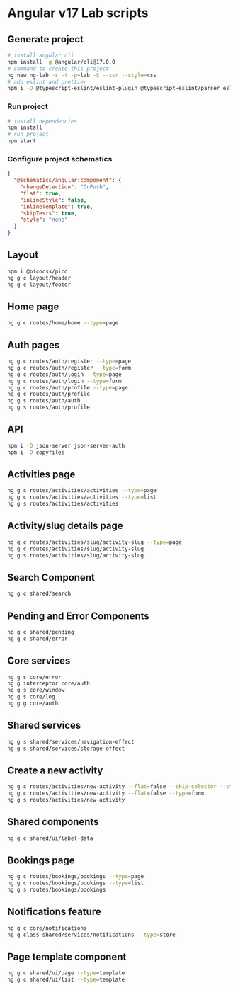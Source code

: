 # Angular v17 Lab scripts

## Generate project

```bash
# install angular cli
npm install -g @angular/cli@17.0.0
# command to create this project
ng new ng-lab -s -t -p=lab -S --ssr --style=css
# add eslint and prettier
npm i -D @typescript-eslint/eslint-plugin @typescript-eslint/parser eslint eslint-config-prettier prettier typescript npm-check-updates standard-version
```

### Run project

```bash
# install dependencies
npm install
# run project
npm start
```

### Configure project schematics

```json
{
  "@schematics/angular:component": {
    "changeDetection": "OnPush",
    "flat": true,
    "inlineStyle": false,
    "inlineTemplate": true,
    "skipTests": true,
    "style": "none"
  }
}
```

## Layout

```bash
npm i @picocss/pico
ng g c layout/header
ng g c layout/footer
```

## Home page

```bash
ng g c routes/home/home --type=page
```

## Auth pages

```bash
ng g c routes/auth/register --type=page
ng g c routes/auth/register --type=form
ng g c routes/auth/login --type=page
ng g c routes/auth/login --type=form
ng g c routes/auth/profile --type=page
ng g c routes/auth/profile
ng g s routes/auth/auth
ng g s routes/auth/profile
```

## API

```bash
npm i -D json-server json-server-auth
npm i -D copyfiles
```

## Activities page

```bash
ng g c routes/activities/activities --type=page
ng g c routes/activities/activities --type=list
ng g s routes/activities/activities
```

## Activity/slug details page

```bash
ng g c routes/activities/slug/activity-slug --type=page
ng g c routes/activities/slug/activity-slug
ng g s routes/activities/slug/activity-slug
```

## Search Component

```bash
ng g c shared/search
```

## Pending and Error Components

```bash
ng g c shared/pending
ng g c shared/error
```

## Core services

```bash
ng g s core/error
ng g interceptor core/auth
ng g s core/window
ng g s core/log
ng g g core/auth
```

## Shared services

```bash
ng g s shared/services/navigation-effect
ng g s shared/services/storage-effect
```

## Create a new activity

```bash
ng g c routes/activities/new-activity --flat=false --skip-selector --style=none --type=page
ng g c routes/activities/new-activity --flat=false --type=form
ng g s routes/activities/new-activity
```

## Shared components

```bash
ng g c shared/ui/label-data
```

## Bookings page

```bash
ng g c routes/bookings/bookings --type=page
ng g c routes/bookings/bookings --type=list
ng g s routes/bookings/bookings
```

## Notifications feature

```bash
ng g c core/notifications
ng g class shared/services/notifications --type=store
```

## Page template component

```bash
ng g c shared/ui/page --type=template
ng g c shared/ui/list --type=template
```
